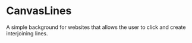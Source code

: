 # CanvasLines
A simple background for websites that allows the user to click and create interjoining lines.

